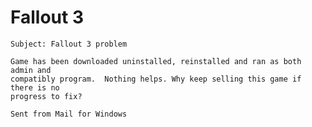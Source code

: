 # Fallout 3

    Subject: Fallout 3 problem

    Game has been downloaded uninstalled, reinstalled and ran as both admin and
    compatibly program.  Nothing helps. Why keep selling this game if there is no
    progress to fix?

    Sent from Mail for Windows
